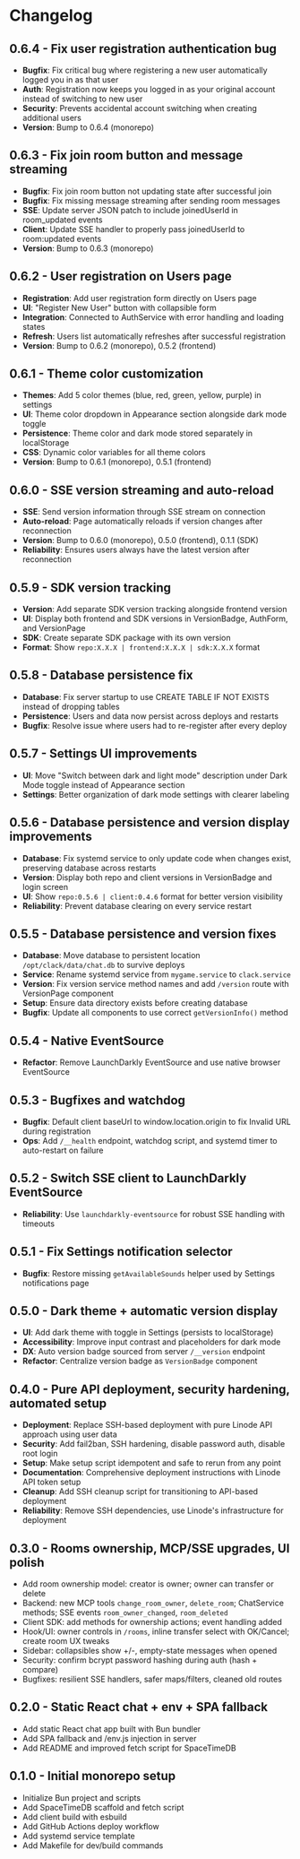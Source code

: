 # Changelog

## 0.6.4 - Fix user registration authentication bug
- **Bugfix**: Fix critical bug where registering a new user automatically logged you in as that user
- **Auth**: Registration now keeps you logged in as your original account instead of switching to new user
- **Security**: Prevents accidental account switching when creating additional users
- **Version**: Bump to 0.6.4 (monorepo)

## 0.6.3 - Fix join room button and message streaming
- **Bugfix**: Fix join room button not updating state after successful join
- **Bugfix**: Fix missing message streaming after sending room messages
- **SSE**: Update server JSON patch to include joinedUserId in room_updated events
- **Client**: Update SSE handler to properly pass joinedUserId to room:updated events
- **Version**: Bump to 0.6.3 (monorepo)

## 0.6.2 - User registration on Users page
- **Registration**: Add user registration form directly on Users page
- **UI**: "Register New User" button with collapsible form
- **Integration**: Connected to AuthService with error handling and loading states
- **Refresh**: Users list automatically refreshes after successful registration
- **Version**: Bump to 0.6.2 (monorepo), 0.5.2 (frontend)

## 0.6.1 - Theme color customization
- **Themes**: Add 5 color themes (blue, red, green, yellow, purple) in settings
- **UI**: Theme color dropdown in Appearance section alongside dark mode toggle
- **Persistence**: Theme color and dark mode stored separately in localStorage
- **CSS**: Dynamic color variables for all theme colors
- **Version**: Bump to 0.6.1 (monorepo), 0.5.1 (frontend)

## 0.6.0 - SSE version streaming and auto-reload
- **SSE**: Send version information through SSE stream on connection
- **Auto-reload**: Page automatically reloads if version changes after reconnection
- **Version**: Bump to 0.6.0 (monorepo), 0.5.0 (frontend), 0.1.1 (SDK)
- **Reliability**: Ensures users always have the latest version after reconnection

## 0.5.9 - SDK version tracking
- **Version**: Add separate SDK version tracking alongside frontend version
- **UI**: Display both frontend and SDK versions in VersionBadge, AuthForm, and VersionPage
- **SDK**: Create separate SDK package with its own version
- **Format**: Show `repo:X.X.X | frontend:X.X.X | sdk:X.X.X` format

## 0.5.8 - Database persistence fix
- **Database**: Fix server startup to use CREATE TABLE IF NOT EXISTS instead of dropping tables
- **Persistence**: Users and data now persist across deploys and restarts
- **Bugfix**: Resolve issue where users had to re-register after every deploy

## 0.5.7 - Settings UI improvements
- **UI**: Move "Switch between dark and light mode" description under Dark Mode toggle instead of Appearance section
- **Settings**: Better organization of dark mode settings with clearer labeling

## 0.5.6 - Database persistence and version display improvements
- **Database**: Fix systemd service to only update code when changes exist, preserving database across restarts
- **Version**: Display both repo and client versions in VersionBadge and login screen
- **UI**: Show `repo:0.5.6 | client:0.4.6` format for better version visibility
- **Reliability**: Prevent database clearing on every service restart

## 0.5.5 - Database persistence and version fixes
- **Database**: Move database to persistent location `/opt/clack/data/chat.db` to survive deploys
- **Service**: Rename systemd service from `mygame.service` to `clack.service`
- **Version**: Fix version service method names and add `/version` route with VersionPage component
- **Setup**: Ensure data directory exists before creating database
- **Bugfix**: Update all components to use correct `getVersionInfo()` method

## 0.5.4 - Native EventSource
- **Refactor**: Remove LaunchDarkly EventSource and use native browser EventSource

## 0.5.3 - Bugfixes and watchdog
- **Bugfix**: Default client baseUrl to window.location.origin to fix Invalid URL during registration
- **Ops**: Add `/__health` endpoint, watchdog script, and systemd timer to auto-restart on failure

## 0.5.2 - Switch SSE client to LaunchDarkly EventSource
- **Reliability**: Use `launchdarkly-eventsource` for robust SSE handling with timeouts

## 0.5.1 - Fix Settings notification selector
- **Bugfix**: Restore missing `getAvailableSounds` helper used by Settings notifications page

## 0.5.0 - Dark theme + automatic version display
- **UI**: Add dark theme with toggle in Settings (persists to localStorage)
- **Accessibility**: Improve input contrast and placeholders for dark mode
- **DX**: Auto version badge sourced from server `/__version` endpoint
- **Refactor**: Centralize version badge as `VersionBadge` component

## 0.4.0 - Pure API deployment, security hardening, automated setup
- **Deployment**: Replace SSH-based deployment with pure Linode API approach using user data
- **Security**: Add fail2ban, SSH hardening, disable password auth, disable root login
- **Setup**: Make setup script idempotent and safe to rerun from any point
- **Documentation**: Comprehensive deployment instructions with Linode API token setup
- **Cleanup**: Add SSH cleanup script for transitioning to API-based deployment
- **Reliability**: Remove SSH dependencies, use Linode's infrastructure for deployment

## 0.3.0 - Rooms ownership, MCP/SSE upgrades, UI polish
- Add room ownership model: creator is owner; owner can transfer or delete
- Backend: new MCP tools `change_room_owner`, `delete_room`; ChatService methods; SSE events `room_owner_changed`, `room_deleted`
- Client SDK: add methods for ownership actions; event handling added
- Hook/UI: owner controls in `/rooms`, inline transfer select with OK/Cancel; create room UX tweaks
- Sidebar: collapsibles show +/-, empty-state messages when opened
- Security: confirm bcrypt password hashing during auth (hash + compare)
- Bugfixes: resilient SSE handlers, safer maps/filters, cleaned old routes

## 0.2.0 - Static React chat + env + SPA fallback
- Add static React chat app built with Bun bundler
- Add SPA fallback and /env.js injection in server
- Add README and improved fetch script for SpaceTimeDB

## 0.1.0 - Initial monorepo setup
- Initialize Bun project and scripts
- Add SpaceTimeDB scaffold and fetch script
- Add client build with esbuild
- Add GitHub Actions deploy workflow
- Add systemd service template
- Add Makefile for dev/build commands
